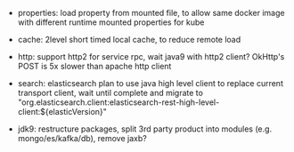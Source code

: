* properties: load property from mounted file, to allow same docker image with different runtime mounted properties for kube 
* cache: 2level short timed local cache, to reduce remote load
* http: support http2 for service rpc, wait java9 with http2 client? OkHttp's POST is 5x slower than apache http client 
* search: elasticsearch plan to use java high level client to replace current transport client, wait until complete and migrate to "org.elasticsearch.client:elasticsearch-rest-high-level-client:${elasticVersion}"

* jdk9: restructure packages, split 3rd party product into modules (e.g. mongo/es/kafka/db), remove jaxb?
